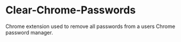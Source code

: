 # Clear-Chrome-Passwords
Chrome extension used to remove all  passwords from a users Chrome password manager.
